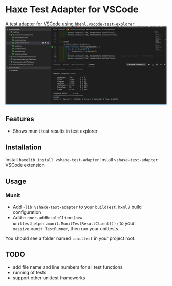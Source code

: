 # Haxe Test Adapter for VSCode

A test adapter for VSCode using `hbenl.vscode-test-explorer`
![VSCode Test Adapter for Haxe](resources/haxe-test-adapter.gif)

## Features

* Shows munit test results in test explorer

## Installation

Install `haxelib install vshaxe-test-adapter`
Install `vshaxe-test-adapter` VSCode extension

## Usage

### Munit

* Add `-lib vshaxe-test-adapter` to your `buildTest.hxml` / build configuration
* Add `runner.addResultClient(new unittesthelper.munit.MunitTestResultClient());` to your `massive.munit.TestRunner`, then run your unittests.

You should see a folder named `.unittest` in your project root. 

## TODO

* add file name and line numbers for all test functions
* running of tests
* support other unittest frameworks
